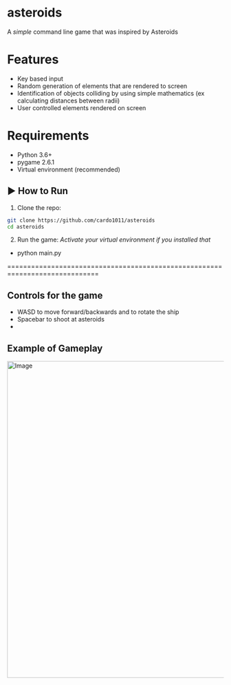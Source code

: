 # asteroids

A _simple_ command line game that was inspired by Asteroids

# Features

- Key based input
- Random generation of elements that are rendered to screen
- Identification of objects colliding by using simple mathematics (ex calculating distances between radii)
- User controlled elements rendered on screen

# Requirements

- Python 3.6+
- pygame 2.6.1
- Virtual environment (recommended)

## ▶️ How to Run

1. Clone the repo:

```bash
git clone https://github.com/cardo1011/asteroids
cd asteroids

```

2. Run the game:
   _Activate your virtual environment if you installed that_

- python main.py

=============================================================================
## Controls for the game
- WASD to move forward/backwards and to rotate the ship
- Spacebar to shoot at asteroids
- 
## Example of Gameplay

<img width="1282" height="736" alt="Image" src="https://github.com/user-attachments/assets/ee728137-56bc-4a62-b7db-93a524caf12b" />
